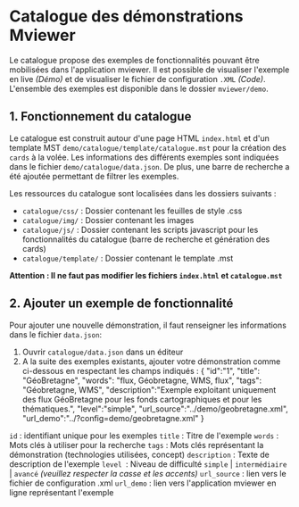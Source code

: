 # Catalogue des démonstrations Mviewer

Le catalogue propose des exemples de fonctionnalités pouvant être mobilisées dans l'application mviewer. Il est possible de visualiser l'exemple en live *(Démo)* et de visualiser le fichier de configuration `.XML` *(Code)*. L'ensemble des exemples est disponible dans le dossier `mviewer/demo`. 

## 1. Fonctionnement du catalogue
Le catalogue est construit autour d'une page HTML `index.html` et d'un template MST  `demo/catalogue/template/catalogue.mst` pour la création des `cards` à la volée. Les informations des différents exemples sont indiquées dans le fichier `demo/catalogue/data.json`.
De plus, une barre de recherche a été ajoutée permettant de filtrer les exemples.

Les ressources du catalogue sont localisées dans les dossiers suivants : 
 - `catalogue/css/` : Dossier contenant les feuilles de style .css
 - `catalogue/img/` : Dossier contenant les images
 - `catalogue/js/` :  Dossier contenant les scripts javascript pour les fonctionnalités du catalogue (barre de recherche et génération des cards)
 - `catalogue/template/` : Dossier contenant le template .mst 


**Attention : Il ne faut pas modifier les fichiers `index.html` et `catalogue.mst`**


## 2. Ajouter un exemple de fonctionnalité

Pour ajouter une nouvelle démonstration, il faut renseigner les informations dans le fichier `data.json`: 

 1. Ouvrir `catalogue/data.json` dans un éditeur  
 2. A la suite des exemples existants, ajouter votre démonstration comme ci-dessous en
    respectant les champs indiqués :
   {
		"id":"1",
		"title": "GéoBretagne",
		"words": "flux, Géobretagne, WMS, flux",
		"tags": "Géobretagne, WMS",
		"description":"Exemple exploitant uniquement des flux GéoBretagne pour les fonds cartographiques et pour les thématiques.",
		"level":"simple",
		"url_source":"../demo/geobretagne.xml",
		"url_demo":"../?config=demo/geobretagne.xml"
	}

`id` : identifiant unique pour les exemples 
`title` : Titre de l'exemple
`words` : Mots clés à utiliser pour la recherche
`tags` : Mots clés représentant la démonstration (technologies utilisées, concept)
`description` : Texte de description de l'exemple
`level `: Niveau de difficulté `simple` | `intermédiaire` | `avancé` *(veuillez respecter la casse et les accents)*
`url_source` : lien vers le fichier de configuration .xml 
`url_demo` : lien vers l'application mviewer en ligne représentant l'exemple


